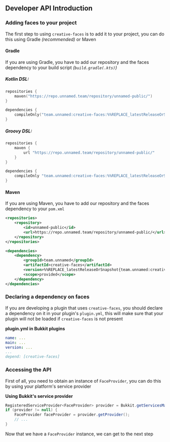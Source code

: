 ## Developer API Introduction

### Adding faces to your project
The first step to using `creative-faces` is to add it to your project, you can do
this using Gradle *(recommended)* or Maven

#### Gradle
If you are using Gradle, you have to add our repository and the faces dependency
to your build script *(`build.gradle(.kts)`)*

##### Kotlin DSL:
```kotlin
repositories {
    maven("https://repo.unnamed.team/repository/unnamed-public/")
}

dependencies {
    compileOnly("team.unnamed:creative-faces:%%REPLACE_latestReleaseOrSnapshot{team.unnamed:creative-faces}%%")
}
```

##### Groovy DSL:
```groovy
repositories {
    maven {
        url "https://repo.unnamed.team/repository/unnamed-public/"
    }
}

dependencies {
    compileOnly "team.unnamed:creative-faces:%%REPLACE_latestReleaseOrSnapshot{team.unnamed:creative-faces}%%"
}
```

#### Maven
If you are using Maven, you have to add our repository and the faces dependency
to your `pom.xml`
```xml
<repositories>
    <repository>
        <id>unnamed-public</id>
        <url>https://repo.unnamed.team/repository/unnamed-public/</url>
    </repository>
</repositories>

<dependencies>
    <dependency>
        <groupId>team.unnamed</groupId>
        <artifactId>creative-faces</artifactId>
        <version>%%REPLACE_latestReleaseOrSnapshot{team.unnamed:creative-faces}%%</version>
        <scope>provided</scope>
    </dependency>
</dependencies>
```

### Declaring a dependency on faces

If you are developing a plugin that uses `creative-faces`, you should declare a dependency
on it in your plugin's `plugin.yml`, this will make sure that your plugin will not be loaded
if `creative-faces` is not present

**plugin.yml in Bukkit plugins**
```yaml
name: ...
main: ...
version: ...
...
depend: [creative-faces]
```

### Accessing the API

First of all, you need to obtain an instance of `FaceProvider`, you can do this by using
your platform's service provider

**Using Bukkit's service provider**
```java
RegisteredServiceProvider<FaceProvider> provider = Bukkit.getServicesManager().getRegistration(FaceProvider.class);
if (provider != null) {
    FaceProvider faceProvider = provider.getProvider();
    // ...
}
```

Now that we have a `FaceProvider` instance, we can get to the next step